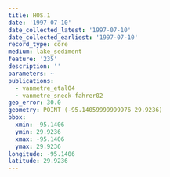 ```yaml
---
title: HOS.1
date: '1997-07-10'
date_collected_latest: '1997-07-10'
date_collected_earliest: '1997-07-10'
record_type: core
medium: lake_sediment
feature: '235'
description: ''
parameters: ~
publications:
  - vanmetre_etal04
  - vanmetre_sneck-fahrer02
geo_error: 30.0
geometry: POINT (-95.14059999999976 29.9236)
bbox:
  xmin: -95.1406
  ymin: 29.9236
  xmax: -95.1406
  ymax: 29.9236
longitude: -95.1406
latitude: 29.9236
---
```

